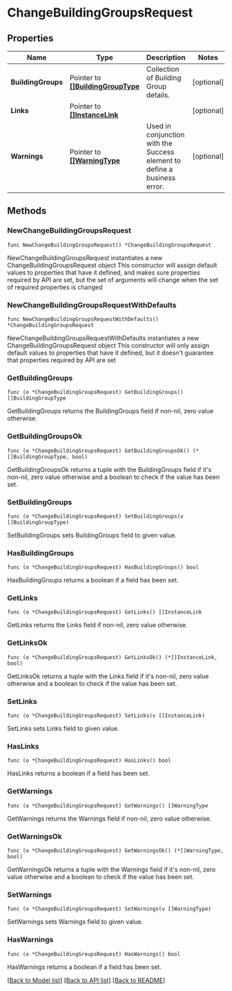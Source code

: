 # ChangeBuildingGroupsRequest

## Properties

Name | Type | Description | Notes
------------ | ------------- | ------------- | -------------
**BuildingGroups** | Pointer to [**[]BuildingGroupType**](BuildingGroupType.md) | Collection of Building Group details. | [optional] 
**Links** | Pointer to [**[]InstanceLink**](InstanceLink.md) |  | [optional] 
**Warnings** | Pointer to [**[]WarningType**](WarningType.md) | Used in conjunction with the Success element to define a business error. | [optional] 

## Methods

### NewChangeBuildingGroupsRequest

`func NewChangeBuildingGroupsRequest() *ChangeBuildingGroupsRequest`

NewChangeBuildingGroupsRequest instantiates a new ChangeBuildingGroupsRequest object
This constructor will assign default values to properties that have it defined,
and makes sure properties required by API are set, but the set of arguments
will change when the set of required properties is changed

### NewChangeBuildingGroupsRequestWithDefaults

`func NewChangeBuildingGroupsRequestWithDefaults() *ChangeBuildingGroupsRequest`

NewChangeBuildingGroupsRequestWithDefaults instantiates a new ChangeBuildingGroupsRequest object
This constructor will only assign default values to properties that have it defined,
but it doesn't guarantee that properties required by API are set

### GetBuildingGroups

`func (o *ChangeBuildingGroupsRequest) GetBuildingGroups() []BuildingGroupType`

GetBuildingGroups returns the BuildingGroups field if non-nil, zero value otherwise.

### GetBuildingGroupsOk

`func (o *ChangeBuildingGroupsRequest) GetBuildingGroupsOk() (*[]BuildingGroupType, bool)`

GetBuildingGroupsOk returns a tuple with the BuildingGroups field if it's non-nil, zero value otherwise
and a boolean to check if the value has been set.

### SetBuildingGroups

`func (o *ChangeBuildingGroupsRequest) SetBuildingGroups(v []BuildingGroupType)`

SetBuildingGroups sets BuildingGroups field to given value.

### HasBuildingGroups

`func (o *ChangeBuildingGroupsRequest) HasBuildingGroups() bool`

HasBuildingGroups returns a boolean if a field has been set.

### GetLinks

`func (o *ChangeBuildingGroupsRequest) GetLinks() []InstanceLink`

GetLinks returns the Links field if non-nil, zero value otherwise.

### GetLinksOk

`func (o *ChangeBuildingGroupsRequest) GetLinksOk() (*[]InstanceLink, bool)`

GetLinksOk returns a tuple with the Links field if it's non-nil, zero value otherwise
and a boolean to check if the value has been set.

### SetLinks

`func (o *ChangeBuildingGroupsRequest) SetLinks(v []InstanceLink)`

SetLinks sets Links field to given value.

### HasLinks

`func (o *ChangeBuildingGroupsRequest) HasLinks() bool`

HasLinks returns a boolean if a field has been set.

### GetWarnings

`func (o *ChangeBuildingGroupsRequest) GetWarnings() []WarningType`

GetWarnings returns the Warnings field if non-nil, zero value otherwise.

### GetWarningsOk

`func (o *ChangeBuildingGroupsRequest) GetWarningsOk() (*[]WarningType, bool)`

GetWarningsOk returns a tuple with the Warnings field if it's non-nil, zero value otherwise
and a boolean to check if the value has been set.

### SetWarnings

`func (o *ChangeBuildingGroupsRequest) SetWarnings(v []WarningType)`

SetWarnings sets Warnings field to given value.

### HasWarnings

`func (o *ChangeBuildingGroupsRequest) HasWarnings() bool`

HasWarnings returns a boolean if a field has been set.


[[Back to Model list]](../README.md#documentation-for-models) [[Back to API list]](../README.md#documentation-for-api-endpoints) [[Back to README]](../README.md)


